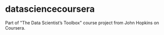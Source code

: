 # datasciencecoursera
Part of "The Data Scientist’s Toolbox" course project from John Hopkins on Coursera.
